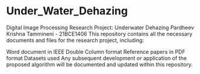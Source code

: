 # Under_Water_Dehazing

Digital Image Processing
Research Project: Underwater Dehazing
Pardheev Krishna Tammineni - 21BCE1406
This repository contains all the necessary documents and files for the research project, including:

Word document in IEEE Double Column format
Reference papers in PDF format
Datasets used
Any subsequent development or application of the proposed algorithm will be documented and updated within this repository.
